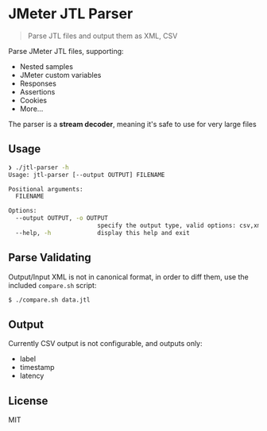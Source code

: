# JMeter JTL Parser
> Parse JTL files and output them as XML, CSV

Parse JMeter JTL files, supporting:

- Nested samples
- JMeter custom variables
- Responses
- Assertions
- Cookies
- More...

The parser is a **stream decoder**, meaning it's safe to use
for very large files

## Usage

```bash
❯ ./jtl-parser -h
Usage: jtl-parser [--output OUTPUT] FILENAME

Positional arguments:
  FILENAME

Options:
  --output OUTPUT, -o OUTPUT
                         specify the output type, valid options: csv,xml [default: csv]
  --help, -h             display this help and exit
```

## Parse Validating

Output/Input XML is not in canonical format, in order to diff them,
use the included `compare.sh` script:

```bash
$ ./compare.sh data.jtl
```

## Output

Currently CSV output is not configurable, and outputs only:
- label
- timestamp
- latency

## License

MIT
